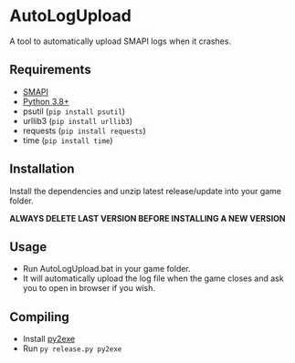 # AutoLogUpload
A tool to automatically upload SMAPI logs when it crashes.
## Requirements
* [SMAPI](https://www.smapi.io/)
* [Python 3.8+](https://www.python.org/downloads/)
* psutil (`pip install psutil`)	
* urllib3 (`pip install urllib3`)
* requests (`pip install requests`)
* time (`pip install time`)
## Installation
Install the dependencies and unzip latest release/update into your game folder.

**ALWAYS DELETE LAST VERSION BEFORE INSTALLING A NEW VERSION**
## Usage
  - Run AutoLogUpload.bat in your game folder.
  - It will automatically upload the log file when the game closes and ask you to open in browser if you wish.
## Compiling
  - Install [py2exe](https://www.py2exe.org/)
  - Run `py release.py py2exe`
